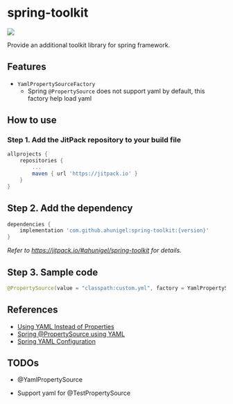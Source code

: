 # spring-toolkit
[![](https://jitpack.io/v/ahunigel/spring-toolkit.svg)](https://jitpack.io/#ahunigel/spring-toolkit)

Provide an additional toolkit library for spring framework.

## Features
- `YamlPropertySourceFactory`
    - Spring `@PropertySource` does not support yaml by default, this factory help load yaml

## How to use

### Step 1. Add the JitPack repository to your build file
```groovy
allprojects {
    repositories {
        ...
        maven { url 'https://jitpack.io' }
    }
}
```
## Step 2. Add the dependency
```groovy
dependencies {
    implementation 'com.github.ahunigel:spring-toolkit:{version}'
}
```
_Refer to https://jitpack.io/#ahunigel/spring-toolkit for details._

## Step 3. Sample code
```java
@PropertySource(value = "classpath:custom.yml", factory = YamlPropertySourceFactory.class)
```

## References
- [Using YAML Instead of Properties](https://docs.spring.io/spring-boot/docs/current/reference/htmlsingle/#boot-features-external-config-yaml)
- [Spring @PropertySource using YAML](https://stackoverflow.com/questions/21271468/spring-propertysource-using-yaml)
- [Spring YAML Configuration](https://www.baeldung.com/spring-yaml)

## TODOs

- @YamlPropertySource

- Support yaml for @TestPropertySource
